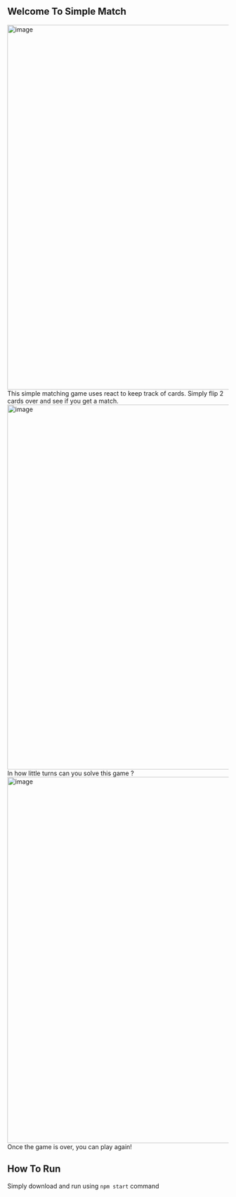 ## Welcome To Simple Match
<img width="829" alt="image" src="https://user-images.githubusercontent.com/47930630/209720259-09cd611c-ce29-4256-9d61-d42a736b8e43.png">
This simple matching game uses react to keep track of cards. Simply flip 2 cards over and see if you get a match.
<img width="829" alt="image" src="https://user-images.githubusercontent.com/47930630/209720276-ddb4d40f-c912-43fc-80f3-2bbe2d584d55.png">
In how little turns can you solve this game ?
<img width="832" alt="image" src="https://user-images.githubusercontent.com/47930630/209720324-76979af2-63ef-4d6b-a302-788549d644fd.png">
Once the game is over, you can play again!


## How To Run

Simply download and run using `npm start` command


